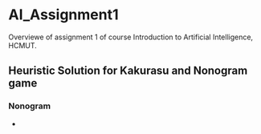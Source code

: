 # AI_Assignment1

Overviewe of assignment 1 of course Introduction to Artificial Intelligence, HCMUT.

## Heuristic Solution for Kakurasu and Nonogram game
### Nonogram
- 
